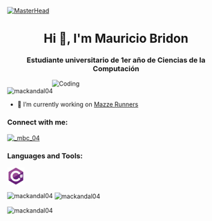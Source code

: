 [![MasterHead](https://user-images.githubusercontent.com/99876749/204871672-98eeac12-1d33-4f4a-9aa3-c0d820b6d942.gif)](https://github.com/Mackandal04)
<h1 align="center">Hi 👋, I'm Mauricio Bridon</h1>
<h3 align="center">Estudiante universitario de 1er año de Ciencias de la Computación</h3>
<img align="right" alt="Coding" width="400" src="https://images-wixmp-ed30a86b8c4ca887773594c2.wixmp.com/f/c83c004e-1370-4756-88e5-4071de797088/de0dib6-0d584820-45d9-49c8-a54d-a33b98ac8372.gif?token=eyJ0eXAiOiJKV1QiLCJhbGciOiJIUzI1NiJ9.eyJzdWIiOiJ1cm46YXBwOjdlMGQxODg5ODIyNjQzNzNhNWYwZDQxNWVhMGQyNmUwIiwiaXNzIjoidXJuOmFwcDo3ZTBkMTg4OTgyMjY0MzczYTVmMGQ0MTVlYTBkMjZlMCIsIm9iaiI6W1t7InBhdGgiOiJcL2ZcL2M4M2MwMDRlLTEzNzAtNDc1Ni04OGU1LTQwNzFkZTc5NzA4OFwvZGUwZGliNi0wZDU4NDgyMC00NWQ5LTQ5YzgtYTU0ZC1hMzNiOThhYzgzNzIuZ2lmIn1dXSwiYXVkIjpbInVybjpzZXJ2aWNlOmZpbGUuZG93bmxvYWQiXX0.oIKwFOK9Aqd8E2YOv8KDWQoSyNhyM_7E6T34Td20ZKE">

<p align="left"> <img src="https://komarev.com/ghpvc/?username=mackandal04&label=Profile%20views&color=0e75b6&style=flat" alt="mackandal04" /> </p>

- 🔭 I’m currently working on [Mazze Runners](https://github.com/Mackandal04/MazeRunners.git)

<h3 align="left">Connect with me:</h3>
<p align="left">
<a href="https://instagram.com/_mbc_04" target="blank"><img align="center" src="https://raw.githubusercontent.com/rahuldkjain/github-profile-readme-generator/master/src/images/icons/Social/instagram.svg" alt="_mbc_04" height="30" width="40" /></a>
</p>

<h3 align="left">Languages and Tools:</h3>
<p align="left"> <a href="https://www.w3schools.com/cs/" target="_blank" rel="noreferrer"> <img src="https://raw.githubusercontent.com/devicons/devicon/master/icons/csharp/csharp-original.svg" alt="csharp" width="40" height="40"/> </a> </p>

<p><img align="left" src="https://github-readme-stats.vercel.app/api/top-langs?username=mackandal04&show_icons=true&locale=en&layout=compact&theme=tokyonight" alt="mackandal04" /></p>

<p>&nbsp;<img align="center" src="https://github-readme-stats.vercel.app/api?username=mackandal04&show_icons=true&locale=en&theme=tokyonight" alt="mackandal04" /></p>

<p><img align="center" src="https://github-readme-streak-stats.herokuapp.com/?user=mackandal04&theme=tokyonight" alt="mackandal04" /></p>
